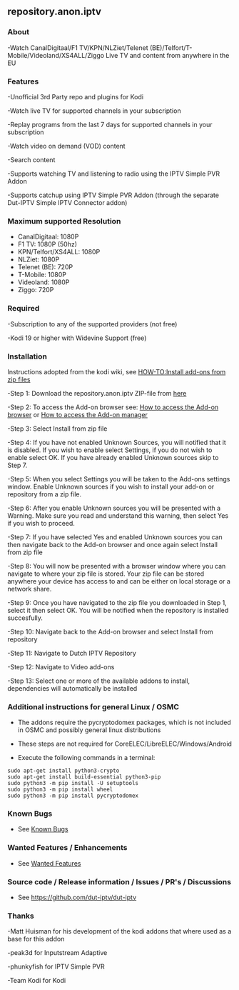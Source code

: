 ## repository.anon.iptv

### About

-Watch CanalDigitaal/F1 TV/KPN/NLZiet/Telenet (BE)/Telfort/T-Mobile/Videoland/XS4ALL/Ziggo Live TV and content from anywhere in the EU

### Features

-Unofficial 3rd Party repo and plugins for Kodi

-Watch live TV for supported channels in your subscription

-Replay programs from the last 7 days for supported channels in your subscription

-Watch video on demand (VOD) content

-Search content

-Supports watching TV and listening to radio using the IPTV Simple PVR Addon

-Supports catchup using IPTV Simple PVR Addon (through the separate Dut-IPTV Simple IPTV Connector addon)

### Maximum supported Resolution

- CanalDigitaal: 1080P
- F1 TV: 1080P (50hz)
- KPN/Telfort/XS4ALL: 1080P
- NLZiet: 1080P
- Telenet (BE): 720P
- T-Mobile: 1080P
- Videoland: 1080P
- Ziggo: 720P

### Required

-Subscription to any of the supported providers (not free)

-Kodi 19 or higher with Widevine Support (free)

### Installation
Instructions adopted from the kodi wiki, see [HOW-TO:Install add-ons from zip files](https://kodi.wiki/view/HOW-TO:Install_add-ons_from_zip_files)

-Step 1: Download the repository.anon.iptv ZIP-file from [here](https://github.com/dut-iptv/dut-iptv.github.io/raw/master/repository.anon.iptv-latest.zip)

-Step 2: To access the Add-on browser see: [How to access the Add-on browser](https://kodi.wiki/view/Add-on_manager#How_to_access_the_Add-on_browser) or [How to access the Add-on manager](https://kodi.wiki/view/Add-on_manager#How_to_access_the_Add-on_manager)

-Step 3: Select Install from zip file

-Step 4: If you have not enabled Unknown Sources, you will notified that it is disabled. If you wish to enable select Settings, if you do not wish to enable select OK. If you have already enabled Unknown sources skip to Step 7.

-Step 5: When you select Settings you will be taken to the Add-ons settings window. Enable Unknown sources if you wish to install your add-on or repository from a zip file.

-Step 6: After you enable Unknown sources you will be presented with a Warning. Make sure you read and understand this warning, then select Yes if you wish to proceed.

-Step 7: If you have selected Yes and enabled Unknown sources you can then navigate back to the Add-on browser and once again select Install from zip file

-Step 8: You will now be presented with a browser window where you can navigate to where your zip file is stored. Your zip file can be stored anywhere your device has access to and can be either on local storage or a network share.

-Step 9: Once you have navigated to the zip file you downloaded in Step 1, select it then select OK. You will be notified when the repository is installed succesfully.

-Step 10: Navigate back to the Add-on browser and select Install from repository

-Step 11: Navigate to Dutch IPTV Repository

-Step 12: Navigate to Video add-ons

-Step 13: Select one or more of the available addons to install, dependencies will automatically be installed

### Additional instructions for general Linux / OSMC

- The addons require the pycryptodomex packages, which is not included in OSMC and possibly general linux distributions

- These steps are not required for CoreELEC/LibreELEC/Windows/Android

- Execute the following commands in a terminal:

```
sudo apt-get install python3-crypto
sudo apt-get install build-essential python3-pip
sudo python3 -m pip install -U setuptools
sudo python3 -m pip install wheel
sudo python3 -m pip install pycryptodomex
```

### Known Bugs

- See [Known Bugs](https://github.com/dut-iptv/dut-iptv/discussions/1)

### Wanted Features / Enhancements

- See [Wanted Features](https://github.com/dut-iptv/dut-iptv/discussions/2)

### Source code / Release information / Issues / PR's / Discussions

- See https://github.com/dut-iptv/dut-iptv

### Thanks

-Matt Huisman for his development of the kodi addons that where used as a base for this addon

-peak3d for Inputstream Adaptive

-phunkyfish for IPTV Simple PVR

-Team Kodi for Kodi